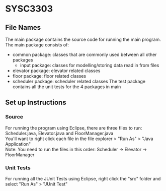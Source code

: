 # SYSC3303

## File Names
The main package contains the source code for running the main program.
The main package consists of:
 - common package: classes that are commonly used between all other packages
	- input package: classes for modelling/storing data read in from files
 - elevator package: elevator related classes
 - floor package: floor related classes
 - scheduler package: scheduler related classes
The test package contains all the unit tests for the 4 packages in main

## Set up Instructions
### Source
For running the program using Eclipse, there are three files to run: Scheduler.java, Elevator.java and FloorManager.java  
You'll want to right click each file in the file explorer > "Run As" > "Java Application"  
Note: You need to run the files in this order: Scheduler -> Elevator -> FloorManager

### Unit Tests
For running all the JUnit Tests using Eclipse, right click the "src" folder and select "Run As" > "JUnit Test"